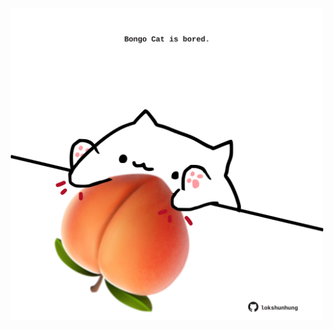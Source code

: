 <!-- built at 28/04/2025, 03:17:24 UTC -->
<p align="center">
  <img width="500" height="500" src="./ReadmeImage.svg">
</p>
